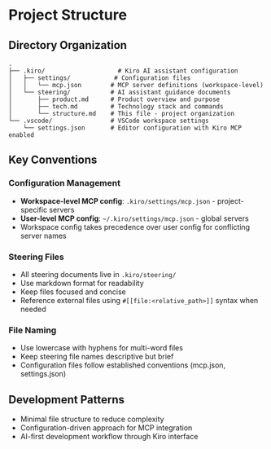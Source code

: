 # Project Structure

## Directory Organization

```
.
├── .kiro/                    # Kiro AI assistant configuration
│   ├── settings/            # Configuration files
│   │   └── mcp.json        # MCP server definitions (workspace-level)
│   └── steering/           # AI assistant guidance documents
│       ├── product.md      # Product overview and purpose
│       ├── tech.md         # Technology stack and commands
│       └── structure.md    # This file - project organization
└── .vscode/                # VSCode workspace settings
    └── settings.json       # Editor configuration with Kiro MCP enabled
```

## Key Conventions

### Configuration Management
- **Workspace-level MCP config**: `.kiro/settings/mcp.json` - project-specific servers
- **User-level MCP config**: `~/.kiro/settings/mcp.json` - global servers
- Workspace config takes precedence over user config for conflicting server names

### Steering Files
- All steering documents live in `.kiro/steering/`
- Use markdown format for readability
- Keep files focused and concise
- Reference external files using `#[[file:<relative_path>]]` syntax when needed

### File Naming
- Use lowercase with hyphens for multi-word files
- Keep steering file names descriptive but brief
- Configuration files follow established conventions (mcp.json, settings.json)

## Development Patterns
- Minimal file structure to reduce complexity
- Configuration-driven approach for MCP integration
- AI-first development workflow through Kiro interface